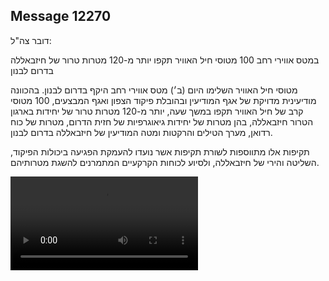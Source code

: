## Message 12270

דובר צה"ל:

במטס אווירי רחב 100 מטוסי חיל האוויר תקפו יותר מ-120 מטרות טרור של חיזבאללה בדרום לבנון

מטוסי חיל האוויר השלימו היום (ב׳) מטס אווירי רחב היקף בדרום לבנון. בהכוונה מודיעינית מדויקת של אגף המודיעין ובהובלת פיקוד הצפון ואגף המבצעים, 100 מטוסי קרב של חיל האוויר תקפו במשך שעה, יותר מ-120 מטרות טרור של יחידות בארגון הטרור חיזבאללה, בהן מטרות של יחידות גיאוגרפיות של חזית הדרום, מטרות של כוח רדואן, מערך הטילים והרקטות ומטה המודיעין של חיזבאללה בדרום לבנון. 

תקיפות אלו מתווספות לשורת תקיפות אשר נועדו להעמקת הפגיעה ביכולות הפיקוד, השליטה והירי של חיזבאללה, ולסיוע לכוחות הקרקעיים המתמרנים להשגת מטרותיהם.

![Video](https://data.iron-swords.co.il/2024/October/07/https://data.iron-swords.co.il/2024/October/07/12270/12270_media.mp4)
